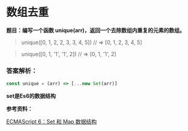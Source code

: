 # 数组去重

**题目：编写一个函数 unique(arr)，返回一个去除数组内重复的元素的数组。**

> unique([0, 1, 2, 2, 3, 3, 4, 5]) // => [0, 1, 2, 3, 4, 5]

> unique([0, 1, '1', '1', 2]) // => [0, 1, '1', 2]

### 答案解析：

```js
const unique = (arr) => [...new Set(arr)]
```

**set是Es6的数据结构**

**参考资料：**

[ECMAScript 6：Set 和 Map 数据结构](http://es6.ruanyifeng.com/#docs/set-map)